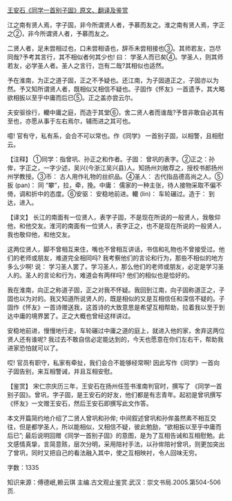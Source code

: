 [王安石《同学一首别子固》原文、翻译及鉴赏](https://www.vrrw.net/wx/14185.html)

江之南有贤人焉，字子固，非今所谓贤人者，予慕而友之。淮之南有贤人焉，字正之②，非今所谓贤人者，予慕而友之。

二贤人者，足未尝相过也，口未尝相语也，辞币未尝相接也③。其师若友，岂尽同哉?予考其言行，其不相似者何其少也! 曰： 学圣人而已矣④。学圣人，则其师若友，必学圣人者。圣人之言行，岂有二哉?其相似也适然。

予在淮南，为正之道子固，正之不予疑也。还江南，为子固道正之，子固亦以为然。予又知所谓贤人者，既相似又相信不疑也。子固作《怀友》一首遗予，其大略欲相扳以至乎中庸而后已⑤。正之盖亦尝云尔。

夫安驱徐行，轥中庸之庭，而造于其堂⑥，舍二贤人者而谁哉?予昔非敢自必其有至也，亦愿从事于左右焉尔，辅而进之其可也。

噫! 官有守，私有系，会合不可以常也。作《同学》 一首别子固，以相警，且相慰云。



【注释】 ①同学：指曾巩、孙正之和作者。子固： 曾巩的表字。②正之：孙侔，字正之，一字少述，吴兴(今浙江吴兴县)人。知扬州刘敞荐之，授校书郎扬州州学教授。③币： 古人用作礼物的丝织品。④圣人： 古代指品德高尚之人。⑤扳 (pan)： 同 “攀”，拉，牵，挽。中庸： 儒家的一种主张，待人接物采取不偏不倚，调和折中的态度。⑥安驱： 安稳地前进。轥 (lin)： 车轮碾过。造于： 到达，进入。

【译文】 长江的南面有一位贤人，表字子固，不是现在所说的一般贤人，我敬仰他，和他交友。淮河的南面有一位贤人，表字正之，也不是现在所说的一般贤人，我也敬仰他，和他交友。

这两位贤人，脚不曾相互来住，嘴也不曾相互讲话，书信和礼物也不曾接受过。他们的老师或朋友，难道完全相同吗? 我考察他们的言论和行为，那些不相似的地方多么少啊! 说： 学习圣人罢了。学习圣人，那么他们的老师或朋友，必定是学习圣人的。圣人的言论和行为，难道会有两样吗? 他们的相似也是恰好的。

我在淮南，向正之称道子固，正之对我不怀疑。我回到江南，向子固称道正之，子固也以为对的。我又知道所说贤人的，既是相似的又是互相信任和深信不疑的。子固作《怀友》一首诗赠送我，这首诗的大致意思是希望互相帮助，拉着我以至于到达中庸的境界罢了。正之大概也曾经这样讲过。

安稳地前进，慢慢地行走，车轮碾过中庸之道的庭上，就进入他的家，舍弃这两位贤人还有谁呢? 我过去不敢自信必定能达到的，今天也愿意在你们左右干，帮助我进家恐怕就可以了。

哎! 官员有职守，私家有牵扯，我们会合不能够经常啊! 因此写作《同学》一首向子固告别，来互相警诫，并且互相安慰。

【鉴赏】 宋仁宗庆历三年，王安石在扬州任签书淮南判官时，撰写了 《同学一首别子固》。曾巩，字子固，是王安石的好友，他们都是有志青年。起初是曾巩撰写《怀友》一文赠王安石，然后王安石即撰写此文作答。

本文开篇简约地介绍了二贤人曾巩和孙侔; 中间叙述曾巩和孙侔虽然素不相互交往，但是都学圣人，所以能相似，又相信不疑，彼此勉励，“欲相扳以至乎中庸而后已”; 最后说明回赠《同学一首别子固》的意图，是为了互相告诫和互相慰勉。此文感情真挚，言简意赅，层次分明，采用陪衬手法，以孙侔陪衬曾巩，则更加突出了曾巩，同时又把自己的看法融入其中，使之互相映衬，令人回味无穷。

字数：1335

知识来源：傅德岷,赖云琪 主编.古文观止鉴赏.武汉：崇文书局.2005.第504-506页.

